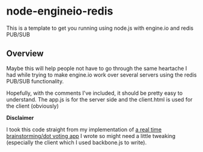 node-engineio-redis
===================

This is a template to get you running using node.js with engine.io and redis PUB/SUB

## Overview

Maybe this will help people not have to go through the same heartache I had while trying to make engine.io work over several servers using the redis PUB/SUB functionality.

Hopefully, with the comments I've included, it should be pretty easy to understand. The app.js is for the server side and the client.html is used for the client  (obviously)

**Disclaimer**

I took this code straight from my implementation of <a href="http://www.dotstorming.com" target="_blank">a real time brainstorming/dot voting app</a> I wrote so might need a little tweaking (especially the client which I used backbone.js to write).
